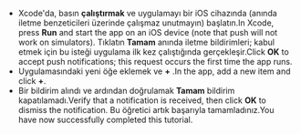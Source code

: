 
* <span data-ttu-id="56896-101">Xcode'da, basın **çalıştırmak** ve uygulamayı bir iOS cihazında (anında iletme benzeticileri üzerinde çalışmaz unutmayın) başlatın.</span><span class="sxs-lookup"><span data-stu-id="56896-101">In Xcode, press **Run** and start the app on an iOS device (note that push will not work on simulators).</span></span> <span data-ttu-id="56896-102">Tıklatın **Tamam** anında iletme bildirimleri; kabul etmek için bu isteği uygulama ilk kez çalıştığında gerçekleşir.</span><span class="sxs-lookup"><span data-stu-id="56896-102">Click **OK** to accept push notifications; this request occurs the first time the app runs.</span></span>
* <span data-ttu-id="56896-103">Uygulamasındaki yeni öğe eklemek ve  **+** .</span><span class="sxs-lookup"><span data-stu-id="56896-103">In the app, add a new item and click **+**.</span></span>
* <span data-ttu-id="56896-104">Bir bildirim alındı ve ardından doğrulamak **Tamam** bildirim kapatılamadı.</span><span class="sxs-lookup"><span data-stu-id="56896-104">Verify that a notification is received, then click **OK** to dismiss the notification.</span></span> <span data-ttu-id="56896-105">Bu öğretici artık başarıyla tamamladınız.</span><span class="sxs-lookup"><span data-stu-id="56896-105">You have now successfully completed this tutorial.</span></span>

